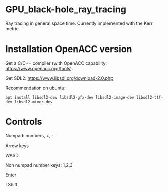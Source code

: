 # GPU_black-hole_ray_tracing
Ray tracing in general space time. Currently implemented with the Kerr metric.

# Installation OpenACC version
Get a C/C++ compiler (with OpenACC capability: https://www.openacc.org/tools).

Get SDL2: https://www.libsdl.org/download-2.0.php

Recommendation on ubuntu:

```
apt install libsdl2-dev libsdl2-gfx-dev libsdl2-image-dev libsdl2-ttf-dev libsdl2-mixer-dev
```

# Controls
Numpad: numbers, +, -

Arrow keys

WASD

Non numpad number keys: 1,2,3

Enter

LShift



